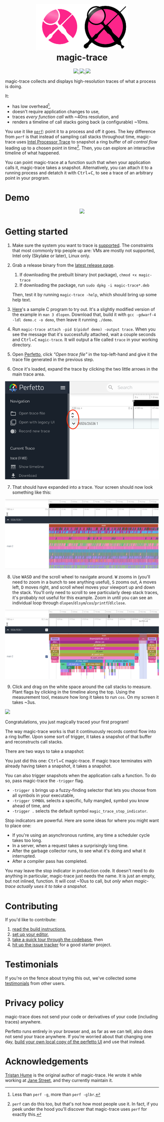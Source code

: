 <h1 align="center">
  <img src="docs/assets/logo-dark.svg?sanitize=true#gh-dark-mode-only" width="150px"><img src="docs/assets/logo-light.svg?sanitize=true#gh-light-mode-only" width="150px">
  <br>
  magic-trace
</h1>
<p align="center">
  <a href="https://github.com/janestreet/magic-trace/actions?query=workflow%3Abuild" alt="Linux Build Status">
    <img src="https://img.shields.io/github/workflow/status/janestreet/magic-trace/build?logo=github&style=flat-square"/>
  </a>
  <a href="https://github.com/janestreet/magic-trace/releases/latest">
    <img src="https://img.shields.io/github/v/tag/janestreet/magic-trace?label=version&style=flat-square"/>
  </a>
  <a href="LICENSE.md">
    <img src="https://img.shields.io/github/license/janestreet/magic-trace?style=flat-square"/>
  </a>
</p>

magic-trace collects and displays high-resolution traces of what a process is doing.

It:

- has low overhead[^1],
- doesn't require application changes to use,
- traces *every function call* with ~40ns resolution, and
- renders a timeline of call stacks going back (a configurable) ~10ms.

You use it like [`perf`](https://en.wikipedia.org/wiki/Perf_(Linux)): point it to a process and off it goes. The key difference from `perf` is that instead of sampling call stacks throughout time, magic-trace uses [Intel Processor Trace](https://man7.org/linux/man-pages/man1/perf-intel-pt.1.html) to snapshot a ring buffer of *all control flow* leading up to a chosen point in time[^2]. Then, you can explore an interactive timeline of what happened.

You can point magic-trace at a function such that when your application calls it, magic-trace takes a snapshot. Alternatively, you can attach it to a running process and detatch it with <kbd>Ctrl</kbd>+<kbd>C</kbd>, to see a trace of an arbitrary point in your program.

[^1]: Less than `perf -g`, more than `perf -glbr`.

[^2]: `perf` can do this too, but that's not how most people use it. In fact, if you peek under the hood you'll discover that magic-trace uses `perf` for exactly this.

# Demo

<p align="center">
  <img src="docs/assets/demo.gif"> <!-- ?raw=true -->
</p>

# Getting started

1. Make sure the system you want to trace is [supported](https://github.com/janestreet/magic-trace/wiki/Supported-platforms,-programming-languages,-and-runtimes). The constraints that most commonly trip people up are: VMs are mostly not supported, Intel only (Skylake or later), Linux only.

2. Grab a release binary from the [latest release page](https://github.com/janestreet/magic-trace/releases/latest).

   1. If downloading the prebuilt binary (not package), `chmod +x magic-trace`
   1. If downloading the package, run `sudo dpkg -i magic-trace*.deb`

   Then, test it by running `magic-trace -help`, which should bring up some help text.

3. [Here](https://raw.githubusercontent.com/janestreet/magic-trace/master/demo/demo.c)'s a sample C program to try out. It's a slightly modified version of the example in `man 3 dlopen`. Download that, build it with `gcc -gdwarf-4 -ldl demo.c -o demo`, then leave it running `./demo`.

4. Run `magic-trace attach -pid $(pidof demo) -output trace`. When you see the message that it's successfully attached, wait a couple seconds and <kbd>Ctrl</kbd>+<kbd>C</kbd> `magic-trace`. It will output a file called `trace` in your working directory.

5. Open [Perfetto](https://ui.perfetto.dev/), click _"Open trace file"_ in the top-left-hand and give it the trace file generated in the previous step.

6. Once it's loaded, expand the trace by clicking the two little arrows in the main trace area.

![](docs/assets/perfetto-1.png)

7. That should have expanded into a trace. Your screen should now look something like this:

![](docs/assets/perfetto-2.png)

8. Use <kbd>W</kbd><kbd>A</kbd><kbd>S</kbd><kbd>D</kbd> and the scroll wheel to navigate around. <kbd>W</kbd> zooms in (you'll need to zoom in a bunch to see anything useful), <kbd>S</kbd> zooms out, <kbd>A</kbd> moves left, <kbd>D</kbd> moves right, and scroll wheel moves your viewport up and down the stack. You'll only need to scroll to see particularly deep stack traces, it's probably not useful for this example. Zoom in until you can see an individual loop through `dlopen`/`dlsym`/`cos`/`printf`/`dlclose`.

![](docs/assets/perfetto-3.png)

9. Click and drag on the white space around the call stacks to measure. Plant flags by clicking in the timeline along the top. Using the measurement tool, measure how long it takes to run `cos`. On my screen it takes ~3us.

![](https://user-images.githubusercontent.com/128969/160201591-dc51b5d9-fb78-4c8b-9b21-8c127f89b13d.png)

Congratulations, you just magically traced your first program!

The way magic-trace works is that it continuously records control flow into a ring buffer. Upon some sort of trigger, it takes a snapshot of that buffer and reconstructs call stacks.

There are two ways to take a snapshot:

You just did this one: <kbd>Ctrl</kbd>+<kbd>C</kbd> magic-trace. If magic trace terminates with already having taken a snapshot, it takes a snapshot.

You can also trigger snapshots when the application calls a function. To do so, pass magic-trace
the `-trigger` flag.

- `-trigger $` brings up a fuzzy-finding selector that lets you choose from all
  symbols in your executable,
- `-trigger SYMBOL` selects a specific, fully mangled, symbol you know ahead of time, and
- `-trigger .` selects the default symbol `magic_trace_stop_indicator`.

Stop indicators are powerful. Here are some ideas for where you might want to place one:

- If you're using an asynchronous runtime, any time a scheduler cycle takes too long.
- In a server, when a request takes a surprisingly long time.
- After the garbage collector runs, to see what it's doing and what it interrupted.
- After a compiler pass has completed.

You may leave the stop indicator in production code. It doesn't need to do anything in particular, magic-trace just needs the name. It is just an empty, but not inlined, function. It will cost ~10us to call, but *only when magic-trace actually uses it to take a snapshot*.

# Contributing

If you'd like to contribute:

1. [read the build instructions](https://github.com/janestreet/magic-trace/wiki/Build-instructions),
1. [set up your editor](https://ocaml.org/learn/tutorials/up_and_running.html#Editor-support-for-OCaml),
1. [take a quick tour through the codebase](https://github.com/janestreet/magic-trace/wiki/A-quick-tour-of-the-codebase), then
1. [hit up the issue tracker](https://github.com/janestreet/magic-trace/issues?q=is%3Aissue+is%3Aopen+label%3A%22good+first+issue%22) for a good starter project.

# Testimonials

If you're on the fence about trying this out, we've collected some [testimonials](https://github.com/janestreet/magic-trace/wiki/Unsolicited-reviews) from other users.

# Privacy policy

magic-trace does not send your code or derivatives of your code (including traces) anywhere.

Perfetto runs entirely in your browser and, as far as we can tell, also does not send your trace anywhere. If you're worried about that changing one day, [build your own local copy of the perfetto UI](https://github.com/google/perfetto/tree/master/ui) and use that instead.

# Acknowledgements

[Tristan Hume](https://thume.ca/) is the original author of magic-trace. He wrote it while working at [Jane Street](https://www.janestreet.com/join-jane-street/), and they currently maintain it.
